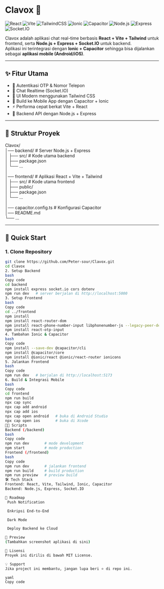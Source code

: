 # Clavox 💬

![React](https://img.shields.io/badge/React-20232A?style=for-the-badge&logo=react&logoColor=61DAFB)
![Vite](https://img.shields.io/badge/Vite-646CFF?style=for-the-badge&logo=vite&logoColor=white)
![TailwindCSS](https://img.shields.io/badge/TailwindCSS-38B2AC?style=for-the-badge&logo=tailwind-css&logoColor=white)
![Ionic](https://img.shields.io/badge/Ionic-3880FF?style=for-the-badge&logo=ionic&logoColor=white)
![Capacitor](https://img.shields.io/badge/Capacitor-119EFF?style=for-the-badge&logo=capacitor&logoColor=white)
![Node.js](https://img.shields.io/badge/Node.js-339933?style=for-the-badge&logo=node-dot-js&logoColor=white)
![Express](https://img.shields.io/badge/Express-000000?style=for-the-badge&logo=express&logoColor=white)
![Socket.IO](https://img.shields.io/badge/Socket.IO-010101?style=for-the-badge&logo=socketdotio&logoColor=white)

Clavox adalah aplikasi chat real-time berbasis **React + Vite + Tailwind** untuk frontend, serta **Node.js + Express + Socket.IO** untuk backend.  
Aplikasi ini terintegrasi dengan **Ionic + Capacitor** sehingga bisa dijalankan sebagai **aplikasi mobile (Android/iOS)**.

---

## ✨ Fitur Utama
- 🔐 Autentikasi OTP & Nomor Telepon  
- 💬 Chat Realtime (Socket.IO)  
- 🎨 UI Modern menggunakan Tailwind CSS  
- 📱 Build ke Mobile App dengan Capacitor + Ionic  
- ⚡ Performa cepat berkat Vite + React  
- 🔧 Backend API dengan Node.js + Express  

---

## 📂 Struktur Proyek
Clavox/  
│── backend/        # Server Node.js + Express  
│   ├── src/        # Kode utama backend  
│   ├── package.json  
│   └── ...  
│  
│── frontend/       # Aplikasi React + Vite + Tailwind  
│   ├── src/        # Kode utama frontend  
│   ├── public/  
│   ├── package.json  
│   └── ...  
│  
│── capacitor.config.ts # Konfigurasi Capacitor  
│── README.md  
└── ...  

---

## 🚀 Quick Start

### 1. Clone Repository
```bash
git clone https://github.com/Peter-sour/Clavox.git
cd Clavox
2. Setup Backend
bash
Copy code
cd backend
npm install express socket.io cors dotenv
npm run dev   # server berjalan di http://localhost:5000
3. Setup Frontend
bash
Copy code
cd ../frontend
npm install
npm install react-router-dom
npm install react-phone-number-input libphonenumber-js --legacy-peer-deps
npm install react-otp-input
4. Tambahan Ionic & Capacitor
bash
Copy code
npm install --save-dev @capacitor/cli
npm install @capacitor/core
npm install @ionic/react @ionic/react-router ionicons
5. Jalankan Frontend
bash
Copy code
npm run dev   # berjalan di http://localhost:5173
6. Build & Integrasi Mobile
bash
Copy code
cd frontend
npm run build
npx cap sync
npx cap add android
npx cap add ios
npx cap open android   # buka di Android Studio
npx cap open ios       # buka di Xcode
🧑‍💻 Scripts
Backend (/backend)
bash
Copy code
npm run dev       # mode development
npm start         # mode production
Frontend (/frontend)
bash
Copy code
npm run dev       # jalankan frontend
npm run build     # build production
npm run preview   # preview build
🛠️ Tech Stack
Frontend: React, Vite, Tailwind, Ionic, Capacitor
Backend: Node.js, Express, Socket.IO

📌 Roadmap
 Push Notification

 Enkripsi End-to-End

 Dark Mode

 Deploy Backend ke Cloud

📸 Preview
(Tambahkan screenshot aplikasi di sini)

📜 Lisensi
Proyek ini dirilis di bawah MIT License.

💡 Support
Jika project ini membantu, jangan lupa beri ⭐ di repo ini.

yaml
Copy code

